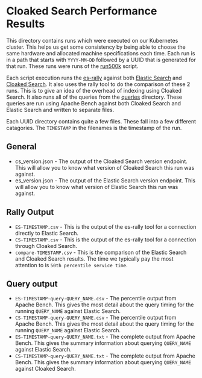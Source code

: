 # Cloaked Search Performance Results

This directory contains runs which were executed on our Kubernetes cluster. This helps us get some consistency by being able to choose the same hardware and allocated machine specifications each time. Each run is in a path that starts with `YYYY-MM-DD` followed by a UUID that is generated for that run. These runs were runs of the [run500k](../run-500k.sh) script.

Each script execution runs the [es-rally](https://esrally.readthedocs.io/en/stable/) against both [Elastic Search](https://www.elastic.co/) and [Cloaked Search](https://ironcorelabs.com/docs/cloaked-search/). It also uses the rally tool to do the comparison of these 2 runs. This is to give an idea of the overhead of indexing using Cloaked Search. It also runs all of the queries from the [queries](../queries/) directory. These queries are run using Apache Bench against both Cloaked Search and Elastic Search and written to separate files.

Each UUID directory contains quite a few files. These fall into a few different catagories. The `TIMESTAMP` in the filenames is the timestamp of the run.

## General

- cs_version.json - The output of the Cloaked Search version endpoint. This will allow you to know what version of Cloaked Search this run was against.
- es_version.json - The output of the Elastic Search version endpoint. This will allow you to know what version of Elastic Search this run was against.

## Rally Output

- `ES-TIMESTAMP.csv` - This is the output of the es-rally tool for a connection directly to Elastic Search.
- `CS-TIMESTAMP.csv` - This is the output of the es-rally tool for a connection through Cloaked Search.
- `compare-TIMESTAMP.csv` - This is the comparison of the Elastic Search and Cloaked Search results. The time we typically pay the most attention to is `50th percentile service time`.

## Query output

- `ES-TIMESTAMP-query-QUERY_NAME.csv` - The percentile output from Apache Bench. This gives the most detail about the query timing for the running `QUERY_NAME` against Elastic Search.
- `CS-TIMESTAMP-query-QUERY_NAME.csv` - The percentile output from Apache Bench. This gives the most detail about the query timing for the running `QUERY_NAME` against Elastic Search.
- `ES-TIMESTAMP-query-QUERY_NAME.txt` - The complete output from Apache Bench. This gives the summary information about querying `QUERY_NAME` against Elastic Search.
- `CS-TIMESTAMP-query-QUERY_NAME.txt` - The complete output from Apache Bench. This gives the summary information about querying `QUERY_NAME` against Cloaked Search.
